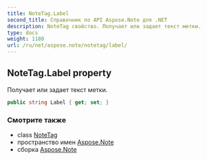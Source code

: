 ```yaml
---
title: NoteTag.Label
second_title: Справочник по API Aspose.Note для .NET
description: NoteTag свойство. Получает или задает текст метки.
type: docs
weight: 1180
url: /ru/net/aspose.note/notetag/label/
---
```

## NoteTag.Label property

Получает или задает текст метки.

```csharp
public string Label { get; set; }
```

### Смотрите также

* class [NoteTag](../)
* пространство имен [Aspose.Note](../../notetag/)
* сборка [Aspose.Note](../../../)



